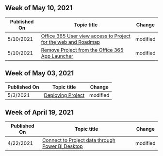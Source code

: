 <!-- This file is generated automatically each week. Changes made to this file will be overwritten.-->



## Week of May 10, 2021


| Published On |Topic title | Change |
|------|------------|--------|
| 5/10/2021 | [Office 365 User view access to Project for the web and Roadmap](/project-for-the-web/office-365-user-view-access-to-project-and-roadmap) | modified |
| 5/10/2021 | [Remove Project from the Office 365 App Launcher](/project-for-the-web/remove-project-from-the-office-365-app-launcher) | modified |


## Week of May 03, 2021


| Published On |Topic title | Change |
|------|------------|--------|
| 5/3/2021 | [Deploying Project](/project-for-the-web/deploying-project) | modified |


## Week of April 19, 2021


| Published On |Topic title | Change |
|------|------------|--------|
| 4/22/2021 | [Connect to Project data through Power BI Desktop](/project-for-the-web/connect-to-project-for-the-web-data-through-powerbi-desktop) | modified |
